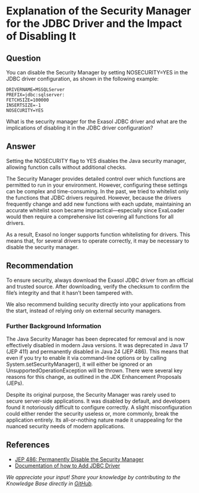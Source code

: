 # Explanation of the Security Manager for the JDBC Driver and the Impact of Disabling It

## Question

You can disable the Security Manager by setting NOSECURITY=YES in the JDBC driver configuration, as shown in the following example:

```text
DRIVERNAME=MSSQLServer
PREFIX=jdbc:sqlserver:
FETCHSIZE=100000
INSERTSIZE=-1
NOSECURITY=YES
```

What is the security manager for the Exasol JDBC driver and what are the implications of disabling it in the JDBC driver configuration?

## Answer

Setting the NOSECURITY flag to YES disables the Java security manager, allowing function calls without additional checks.

The Security Manager provides detailed control over which functions are permitted to run in your environment. However, configuring these settings can be complex and time-consuming.  In the past, we tried to whitelist only the functions that JDBC drivers required. However, because the drivers frequently change and add new functions with each update, maintaining an accurate whitelist soon became impractical—especially since ExaLoader would then require a comprehensive list covering all functions for all drivers.

As a result, Exasol no longer supports function whitelisting for drivers. This means that, for several drivers to operate correctly, it may be necessary to disable the security manager.

## Recommendation

To ensure security, always download the Exasol JDBC driver from an official and trusted source. After downloading, verify the checksum to confirm the file’s integrity and that it hasn’t been tampered with.

We also recommend building security directly into your applications from the start, instead of relying only on external security managers.

### Further Background Information

The Java Security Manager has been deprecated for removal and is now effectively disabled in modern Java versions. It was deprecated in Java 17 (JEP 411) and permanently disabled in Java 24 (JEP 486). This means that even if you try to enable it via command-line options or by calling System.setSecurityManager(), it will either be ignored or an UnsupportedOperationException will be thrown.
There were several key reasons for this change, as outlined in the JDK Enhancement Proposals (JEPs).

Despite its original purpose, the Security Manager was rarely used to secure server-side applications. It was disabled by default, and developers found it notoriously difficult to configure correctly. A slight misconfiguration could either render the security useless or, more commonly, break the application entirely. Its all-or-nothing nature made it unappealing for the nuanced security needs of modern applications.

## References

* [JEP 486: Permanently Disable the Security Manager](https://openjdk.org/jeps/486#:~:text=Summary,via%20JEP%20411%20(2021).)
* [Documentation of how to Add JDBC Driver](https://docs.exasol.com/db/latest/administration/on-premise/manage_drivers/add_jdbc_driver.htm)

*We appreciate your input! Share your knowledge by contributing to the Knowledge Base directly in [GitHub](https://github.com/exasol/public-knowledgebase).*

